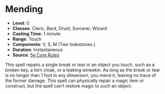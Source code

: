 # Mending

- **Level**: 0
- **Classes**: Cleric, Bard, Druid, Sorcerer, Wizard
- **Casting Time**: 1 minute
- **Range**: Touch
- **Components**: V, S, M (Two lodestones.)
- **Duration**: Instantaneous
- **Source**: [5e Core Rules](http://dnd.wizards.com/articles/features/systems-reference-document-srd)

This spell repairs a single break or tear in an object you touch, such as a broken key, a torn cloak, or a leaking wineskin. As long as the break or tear is no longer than 1 foot in any dimension, you mend it, leaving no trace of the former damage. This spell can physically repair a magic item or construct, but the spell can't restore magic to such an object.

